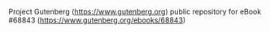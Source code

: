 Project Gutenberg (https://www.gutenberg.org) public repository for eBook #68843 (https://www.gutenberg.org/ebooks/68843)
